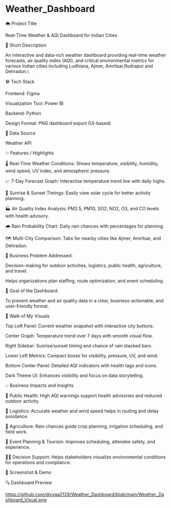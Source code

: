 # Weather_Dashboard
🌦 Project Title

Real-Time Weather & AQI Dashboard for Indian Cities

📝 Short Description

An interactive and data-rich weather dashboard providing real-time weather forecasts, air quality index (AQI), and critical environmental metrics for various Indian cities including Ludhiana, Ajmer, Amritsar,Rudrapur and Dehradun.\

🛠 Tech Stack

Frontend: Figma

Visualization Tool: Power BI 

Backend: Python

Design Format: PNG dashboard export (UI-based)

🔗 Data Source

Weather API 

✨ Features / Highlights

🌡 Real-Time Weather Conditions: Shows temperature, visibility, humidity, wind speed, UV index, and atmospheric pressure.

📈 7-Day Forecast Graph: Interactive temperature trend line with daily highs.

🌅 Sunrise & Sunset Timings: Easily view solar cycle for better activity planning.

🏭 Air Quality Index Analysis: PM2.5, PM10, SO2, NO2, O3, and CO levels with health advisory.

🌧 Rain Probability Chart: Daily rain chances with percentages for planning.

🗺 Multi-City Comparison: Tabs for nearby cities like Ajmer, Amritsar, and Dehradun.



🚨 Business Problem Addressed:

Decision-making for outdoor activities, logistics, public health, agriculture, and travel.

Helps organizations plan staffing, route optimization, and event scheduling.


🎯 Goal of the Dashboard:

To present weather and air quality data in a clear, business-actionable, and user-friendly format.


🧭 Walk of My Visuals

Top Left Panel: Current weather snapshot with interactive city buttons.

Center Graph: Temperature trend over 7 days with smooth visual flow.

Right Sidebar: Sunrise/sunset timing and chance of rain stacked bars.

Lower Left Metrics: Compact boxes for visibility, pressure, UV, and wind.

Bottom Center Panel: Detailed AQI indicators with health tags and icons.

Dark Theme UI: Enhances visibility and focus on data storytelling.


💡 Business Impacts and Insights

🏥 Public Health: High AQI warnings support health advisories and reduced outdoor activity.

🚚 Logistics: Accurate weather and wind speed helps in routing and delay avoidance.

🌾 Agriculture: Rain chances guide crop planning, irrigation scheduling, and field work.

🏢 Event Planning & Tourism: Improves scheduling, attendee safety, and experience.

🧑‍💼 Decision Support: Helps stakeholders visualize environmental conditions for operations and compliance.



📸 Screenshot & Demo

🔍 Dashboard Preview

https://github.com/divyaa2129/Weather_Dashboard/blob/main/Weather_Dashboard_Visual.png

